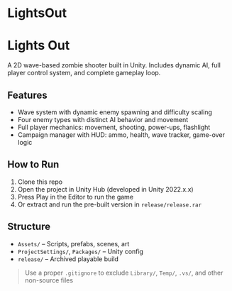 # LightsOut


# Lights Out

A 2D wave-based zombie shooter built in Unity. Includes dynamic AI, full player control system, and complete gameplay loop.

## Features
- Wave system with dynamic enemy spawning and difficulty scaling
- Four enemy types with distinct AI behavior and movement
- Full player mechanics: movement, shooting, power-ups, flashlight
- Campaign manager with HUD: ammo, health, wave tracker, game-over logic

## How to Run
1. Clone this repo
2. Open the project in Unity Hub (developed in Unity 2022.x.x)
3. Press Play in the Editor to run the game
4. Or extract and run the pre-built version in `release/release.rar`

## Structure
- `Assets/` – Scripts, prefabs, scenes, art
- `ProjectSettings/`, `Packages/` – Unity config
- `release/` – Archived playable build

> Use a proper `.gitignore` to exclude `Library/`, `Temp/`, `.vs/`, and other non-source files
